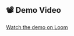 ## 📽 Demo Video

[Watch the demo on Loom]([https://www.loom.com/share/your-video-id](https://www.loom.com/share/1148e9162b6b4ea5855d528acd3d79f5))
